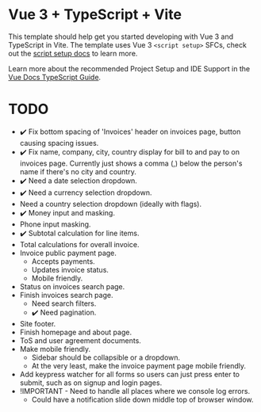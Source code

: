 # Vue 3 + TypeScript + Vite

This template should help get you started developing with Vue 3 and TypeScript in Vite. The template uses Vue 3 `<script setup>` SFCs, check out the [script setup docs](https://v3.vuejs.org/api/sfc-script-setup.html#sfc-script-setup) to learn more.

Learn more about the recommended Project Setup and IDE Support in the [Vue Docs TypeScript Guide](https://vuejs.org/guide/typescript/overview.html#project-setup).

# TODO

- :heavy_check_mark: Fix bottom spacing of 'Invoices' header on invoices page, button causing spacing issues.
- :heavy_check_mark: Fix name, company, city, country display for bill to and pay to on invoices page. Currently just shows a comma (,) below the person's name if there's no city and country.
- :heavy_check_mark: Need a date selection dropdown.
- :heavy_check_mark: Need a currency selection dropdown.
- Need a country selection dropdown (ideally with flags).
- :heavy_check_mark: Money input and masking.
- Phone input masking.
- :heavy_check_mark: Subtotal calculation for line items.
- Total calculations for overall invoice.
- Invoice public payment page.
  - Accepts payments.
  - Updates invoice status.
  - Mobile friendly.
- Status on invoices search page.
- Finish invoices search page.
  - Need search filters.
  - :heavy_check_mark: Need pagination.
- Site footer.
- Finish homepage and about page.
- ToS and user agreement documents.
- Make mobile friendly.
  - Sidebar should be collapsible or a dropdown.
  - At the very least, make the invoice payment page mobile friendly.
- Add keypress watcher for all forms so users can just press enter to submit, such as on signup and login pages.
- !IMPORTANT - Need to handle all places where we console log errors.
  - Could have a notification slide down middle top of browser window.
